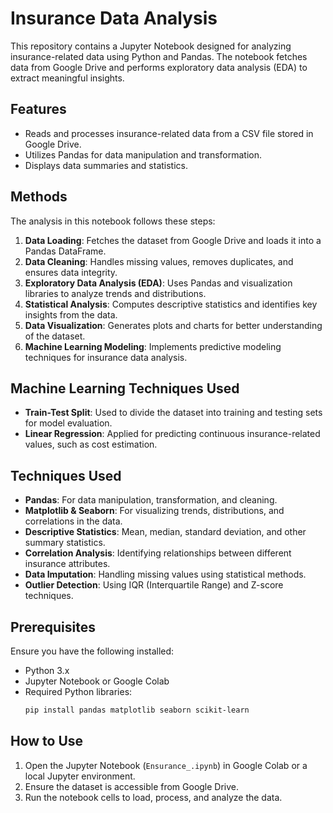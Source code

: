 # Insurance Data Analysis

This repository contains a Jupyter Notebook designed for analyzing insurance-related data using Python and Pandas. The notebook fetches data from Google Drive and performs exploratory data analysis (EDA) to extract meaningful insights.

## Features
- Reads and processes insurance-related data from a CSV file stored in Google Drive.
- Utilizes Pandas for data manipulation and transformation.
- Displays data summaries and statistics.

## Methods
The analysis in this notebook follows these steps:
1. **Data Loading**: Fetches the dataset from Google Drive and loads it into a Pandas DataFrame.
2. **Data Cleaning**: Handles missing values, removes duplicates, and ensures data integrity.
3. **Exploratory Data Analysis (EDA)**: Uses Pandas and visualization libraries to analyze trends and distributions.
4. **Statistical Analysis**: Computes descriptive statistics and identifies key insights from the data.
5. **Data Visualization**: Generates plots and charts for better understanding of the dataset.
6. **Machine Learning Modeling**: Implements predictive modeling techniques for insurance data analysis.

## Machine Learning Techniques Used
- **Train-Test Split**: Used to divide the dataset into training and testing sets for model evaluation.
- **Linear Regression**: Applied for predicting continuous insurance-related values, such as cost estimation.

## Techniques Used
- **Pandas**: For data manipulation, transformation, and cleaning.
- **Matplotlib & Seaborn**: For visualizing trends, distributions, and correlations in the data.
- **Descriptive Statistics**: Mean, median, standard deviation, and other summary statistics.
- **Correlation Analysis**: Identifying relationships between different insurance attributes.
- **Data Imputation**: Handling missing values using statistical methods.
- **Outlier Detection**: Using IQR (Interquartile Range) and Z-score techniques.

## Prerequisites
Ensure you have the following installed:
- Python 3.x
- Jupyter Notebook or Google Colab
- Required Python libraries:
  ```sh
  pip install pandas matplotlib seaborn scikit-learn
  ```

## How to Use
1. Open the Jupyter Notebook (`Ensurance_.ipynb`) in Google Colab or a local Jupyter environment.
2. Ensure the dataset is accessible from Google Drive.
3. Run the notebook cells to load, process, and analyze the data.

